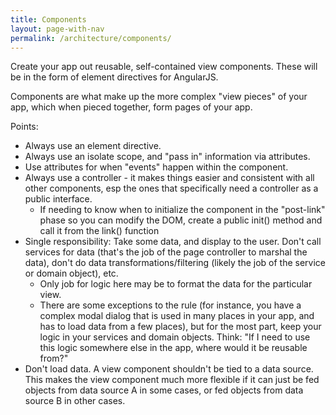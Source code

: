 ```yaml
---
title: Components
layout: page-with-nav
permalink: /architecture/components/
---
```


Create your app out reusable, self-contained view components. These will be in 
the form of element directives for AngularJS.


Components are what make up the more complex "view pieces" of your app, which 
when pieced together, form pages of your app.


Points:

- Always use an element directive.
- Always use an isolate scope, and "pass in" information via attributes.
- Use attributes for when "events" happen within the component.
- Always use a controller - it makes things easier and consistent with all other
  components, esp the ones that specifically need a controller as a public 
  interface.
  - If needing to know when to initialize the component in the "post-link" phase
    so you can modify the DOM, create a public init() method and call it from the
    link() function
- Single responsibility: Take some data, and display to the user. Don't call
  services for data (that's the job of the page controller to marshal the data), 
  don't do data transformations/filtering (likely the job of the service or 
  domain object), etc. 
  - Only job for logic here may be to format the data for the particular view.
  - There are some exceptions to the rule (for instance, you have a complex
    modal dialog that is used in many places in your app, and has to load data
    from a few places), but for the most part, keep your logic in your services
    and domain objects. Think: "If I need to use this logic somewhere else in 
    the app, where would it be reusable from?"
- Don't load data. A view component shouldn't be tied to a data source. This 
  makes the view component much more flexible if it can just be fed objects from
  data source A in some cases, or fed objects from data source B in other cases.